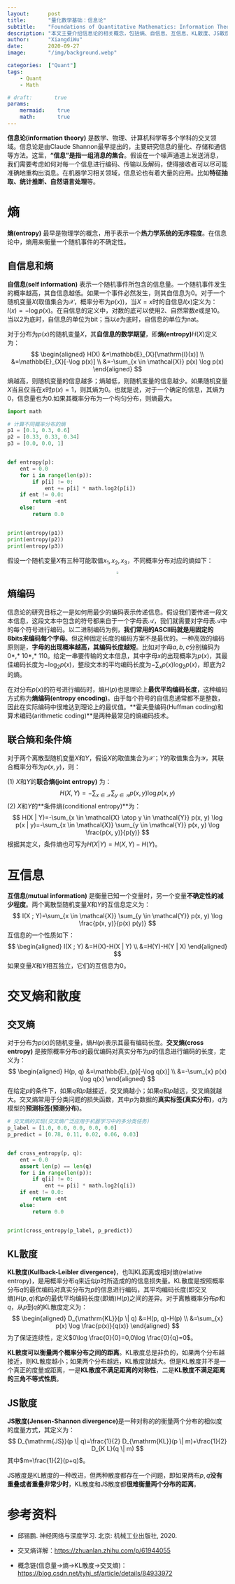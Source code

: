 ```yaml
---
layout:      post
title:       "量化数学基础：信息论"
subtitle:    "Foundations of Quantitative Mathematics: Information Theory"
description: "本文主要介绍信息论的相关概念，包括熵、自信息、互信息、KL散度、JS散度等。"
author:      "XiangdiWu"
date:        2020-09-27
image:       "/img/background.webp"

categories:  ["Quant"]
tags:
    - Quant
    - Math

# draft:       true
params:
    mermaid:	true
    math:		true
---
```


**信息论(information theory)** 是数学、物理、计算机科学等多个学科的交叉领域。信息论是由Claude Shannon最早提出的，主要研究信息的量化、存储和通信等方法。这里，**“信息”是指一组消息的集合**。假设在一个噪声通道上发送消息，我们需要考虑如何对每一个信息进行编码、传输以及解码，使得接收者可以尽可能准确地重构出消息。在机器学习相关领域，信息论也有着大量的应用。比如**特征抽取、统计推断、自然语言处理**等。

# 熵

**熵(entropy)** 最早是物理学的概念，用于表示一个**热力学系统的无序程度**。在信息论中，熵用来衡量一个随机事件的不确定性。

## 自信息和熵

**自信息(self information)** 表示一个随机事件所包含的信息量。一个随机事件发生的概率越高，其自信息越低。如果一个事件必然发生，则其自信息为0。对于一个随机变量$X$(取值集合为$\mathcal X$，概率分布为$p(x)$)，当$X=x$时的自信息$I(x)$定义为：$I(x)=-\log p(x)$。在自信息的定义中，对数的底可以使用2、自然常数$e$或是10。当以2为底时，自信息的单位为bit；当以$e$为底时，自信息的单位为nat。

对于分布为$p(x)$的随机变量$X$，其**自信息的数学期望**，即**熵(entropy)**$H(X)$定义为：
$$
\begin{aligned}
H(X) &=\mathbb{E}_{X}[\mathrm{I}(x)] \\
&=\mathbb{E}_{X}[-\log p(x)] \\
&=-\sum_{x \in \mathcal{X}} p(x) \log p(x)
\end{aligned}
$$
熵越高，则随机变量的信息越多；熵越低，则随机变量的信息越少。如果随机变量$X$当且仅当在$x$时$p(x)=1$，则其熵为0。也就是说，对于一个确定的信息，其熵为0，信息量也为0.如果其概率分布为一个均匀分布，则熵最大。

```python
import math

# 计算不同概率分布的熵
p1 = [0.1, 0.3, 0.6]
p2 = [0.33, 0.33, 0.34]
p3 = [0.0, 0.0, 1]


def entropy(p):
    ent = 0.0
    for i in range(len(p)):
        if p[i] != 0:
            ent += p[i] * math.log2(p[i])
    if ent != 0.0:
        return -ent
    else:
        return 0.0


print(entropy(p1))
print(entropy(p2))
print(entropy(p3))
```

假设一个随机变量$X$有三种可能取值$x_1,x_2,x_3$，不同概率分布对应的熵如下：

<div align="center">
<img src="/Kimages/1/image-20200526195633003.png" style="zoom:30%;" />
</div>


## 熵编码

信息论的研究目标之一是如何用最少的编码表示传递信息。假设我们要传递一段文本信息，这段文本中包含的符号都来自于一个字母表$\mathcal A$，我们就需要对字母表$\mathcal A$中的每个符号进行编码。以二进制编码为例，**我们常用的ASCII码就是用固定的8bits来编码每个字母**。但这种固定长度的编码方案不是最优的。一种高效的编码原则是，**字母的出现概率越高，其编码长度越短**。比如对字母$a, b, c$分别编码为0*,* 10*,* 110。给定一串要传输的文本信息，其中字母$x$的出现概率为$p(x)$，其最佳编码长度为$-\log_2p(x)$，整段文本的平均编码长度为$-\sum_{x} p(x) \log _{2} p(x)$，即底为2的熵。

在对分布$p(x)$的符号进行编码时，熵$H(p)$也是理论上**最优平均编码长度**，这种编码方式称为**熵编码(entropy encoding)**。由于每个符号的自信息通常都不是整数，因此在实际编码中很难达到理论上的最优值。**霍夫曼编码(Huffman coding)和算术编码(arithmetic coding)**是两种最常见的熵编码技术。

## 联合熵和条件熵

对于两个离散型随机变量$X$和$Y$，假设$X$的取值集合为$\mathcal X$；$Y$的取值集合为$\mathcal Y$，其联合概率分布为$p(x,y)$，则：

(1) $X$和$Y$的**联合熵(joint entropy)** 为：
$$
H(X, Y)=-\sum_{x \in \mathcal{X}} \sum_{y \in \mathcal{Y}} p(x, y) \log p(x, y)
$$
(2) $X$和$Y$的**条件熵(conditional entropy)**为：
$$
H(X | Y)=-\sum_{x \in \mathcal{X} \atop y \in \mathcal{Y}} p(x, y) \log p(x | y)=-\sum_{x \in \mathcal{X}} \sum_{y \in \mathcal{Y}} p(x, y) \log \frac{p(x, y)}{p(y)}
$$
根据其定义，条件熵也可写为$H(X|Y)=H(X,Y)-H(Y)$。

# 互信息

**互信息(mutual information)** 是衡量已知一个变量时，另一个变量**不确定性的减少程度**。两个离散型随机变量$X$和$Y$的互信息定义为：
$$
I(X ; Y)=\sum_{x \in \mathcal{X}} \sum_{y \in \mathcal{Y}} p(x, y) \log \frac{p(x, y)}{p(x) p(y)}
$$
互信息的一个性质如下：
$$
\begin{aligned}
I(X ; Y) &=H(X)-H(X | Y) \\
&=H(Y)-H(Y | X)
\end{aligned}
$$
如果变量$X$和$Y$相互独立，它们的互信息为0。

# 交叉熵和散度

## 交叉熵

对于分布为$p(x)$的随机变量，熵$H(p)$表示其最有编码长度。**交叉熵(cross entropy)** 是按照概率分布$q$的最优编码对真实分布为$p$的信息进行编码的长度，定义为：
$$
\begin{aligned}
H(p, q) &=\mathbb{E}_{p}[-\log q(x)] \\
&=-\sum_{x} p(x) \log q(x)
\end{aligned}
$$
在给定$p$的条件下，如果$q$和$p$越接近，交叉熵越小；如果$q$和$p$越远，交叉熵就越大。交叉熵常用于分类问题的损失函数，其中$p$为数据的**真实标签(真实分布)**，$q$为模型的**预测标签(预测分布)**。

```python
# 交叉熵的实现(交叉熵广泛应用于机器学习中的多分类任务)
p_label = [1.0, 0.0, 0.0, 0.0, 0.0]
p_predict = [0.78, 0.11, 0.02, 0.06, 0.03]


def cross_entropy(p, q):
    ent = 0.0
    assert len(p) == len(q)
    for i in range(len(p)):
        if q[i] != 0:
            ent += p[i] * math.log2(q[i])
    if ent != 0.0:
        return -ent
    else:
        return 0.0


print(cross_entropy(p_label, p_predict))
```

## KL散度

**KL散度(Kullback-Leibler divergence)**，也叫KL距离或相对熵(relative entropy)，是用概率分布$q$来近似$p$时所造成的的信息损失量。KL散度是按照概率分布$q$的最优编码对真实分布为$p$的信息进行编码，其平均编码长度(即交叉熵)$H(p,q)$和$p$的最优平均编码长度(即熵)$H(p)$之间的差异。对于离散概率分布$p$和$q$，从$p$到$q$的KL散度定义为：
$$
\begin{aligned}
D_{\mathrm{KL}}(p \| q) &=H(p, q)-H(p) \\
&=\sum_{x} p(x) \log \frac{p(x)}{q(x)}
\end{aligned}
$$
为了保证连续性，定义$0\log \frac{0}{0}=0,0\log \frac{0}{q}=0$。

**KL散度可以衡量两个概率分布之间的距离**。KL散度总是非负的，如果两个分布越接近，则KL散度越小；如果两个分布越远，KL散度就越大。但是KL散度并不是一个真正的度量或距离，一是**KL散度不满足距离的对称性**，二是**KL散度不满足距离的三角不等式性质**。

## JS散度

<b>JS散度(Jensen-Shannon divergence)</b>是一种对称的的衡量两个分布的相似度的度量方式，其定义为：
$$
D_{\mathrm{JS}}(p \| q)=\frac{1}{2} D_{\mathrm{KL}}(p \| m)+\frac{1}{2} D_{K L}(q \| m)
$$
其中$m=\frac{1}{2}(p+q)$。

JS散度是KL散度的一种改进，但两种散度都存在一个问题，即如果两布$p,q$**没有重叠或者重叠非常少时**，KL散度和JS散度都**很难衡量两个分布的距离**。

# 参考资料

- 邱锡鹏. 神经网络与深度学习. 北京: 机械工业出版社, 2020.

- 交叉熵详解：https://zhuanlan.zhihu.com/p/61944055

- 概念链(信息量→熵→KL散度→交叉熵)：https://blog.csdn.net/tyhj_sf/article/details/84933972

